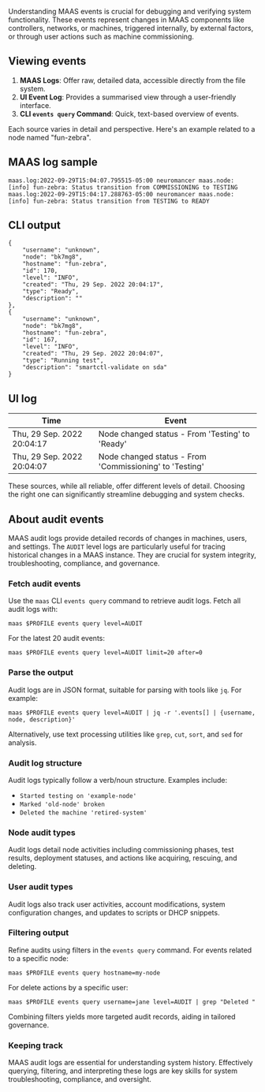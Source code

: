 Understanding MAAS events is crucial for debugging and verifying system functionality. These events represent changes in MAAS components like controllers, networks, or machines, triggered internally, by external factors, or through user actions such as machine commissioning.

## Viewing events

1. **MAAS Logs**: Offer raw, detailed data, accessible directly from the file system.
2. **UI Event Log**: Provides a summarised view through a user-friendly interface.
3. **CLI `events query` Command**: Quick, text-based overview of events.

Each source varies in detail and perspective. Here's an example related to a node named "fun-zebra".

## MAAS log sample

```nohighlight
maas.log:2022-09-29T15:04:07.795515-05:00 neuromancer maas.node: [info] fun-zebra: Status transition from COMMISSIONING to TESTING
maas.log:2022-09-29T15:04:17.288763-05:00 neuromancer maas.node: [info] fun-zebra: Status transition from TESTING to READY
```

## CLI output

```nohighlight
{
    "username": "unknown",
    "node": "bk7mg8",
    "hostname": "fun-zebra",
    "id": 170,
    "level": "INFO",
    "created": "Thu, 29 Sep. 2022 20:04:17",
    "type": "Ready",
    "description": ""
},
{
    "username": "unknown",
    "node": "bk7mg8",
    "hostname": "fun-zebra",
    "id": 167,
    "level": "INFO",
    "created": "Thu, 29 Sep. 2022 20:04:07",
    "type": "Running test",
    "description": "smartctl-validate on sda"
}
```

## UI log

| Time | Event |
|---|---|
|Thu, 29 Sep. 2022 20:04:17 | Node changed status - From 'Testing' to 'Ready' |
|Thu, 29 Sep. 2022 20:04:07 | Node changed status - From 'Commissioning' to 'Testing' |

These sources, while all reliable, offer different levels of detail. Choosing the right one can significantly streamline debugging and system checks.

## About audit events

MAAS audit logs provide detailed records of changes in machines, users, and settings. The `AUDIT` level logs are particularly useful for tracing historical changes in a MAAS instance. They are crucial for system integrity, troubleshooting, compliance, and governance.

### Fetch audit events

Use the `maas` CLI `events query` command to retrieve audit logs. Fetch all audit logs with:

```nohighlight
maas $PROFILE events query level=AUDIT
```

For the latest 20 audit events:

```nohighlight
maas $PROFILE events query level=AUDIT limit=20 after=0
```

### Parse the output

Audit logs are in JSON format, suitable for parsing with tools like `jq`. For example:

```nohighlight
maas $PROFILE events query level=AUDIT | jq -r '.events[] | {username, node, description}'
```

Alternatively, use text processing utilities like `grep`, `cut`, `sort`, and `sed` for analysis.

### Audit log structure

Audit logs typically follow a verb/noun structure. Examples include:

- `Started testing on 'example-node'`
- `Marked 'old-node' broken`
- `Deleted the machine 'retired-system'`

### Node audit types

Audit logs detail node activities including commissioning phases, test results, deployment statuses, and actions like acquiring, rescuing, and deleting.

### User audit types

Audit logs also track user activities, account modifications, system configuration changes, and updates to scripts or DHCP snippets.

### Filtering output

Refine audits using filters in the `events query` command. For events related to a specific node:

```nohighlight
maas $PROFILE events query hostname=my-node
```

For delete actions by a specific user:

```nohighlight
maas $PROFILE events query username=jane level=AUDIT | grep "Deleted "
```

Combining filters yields more targeted audit records, aiding in tailored governance.

### Keeping track

MAAS audit logs are essential for understanding system history. Effectively querying, filtering, and interpreting these logs are key skills for system troubleshooting, compliance, and oversight.

